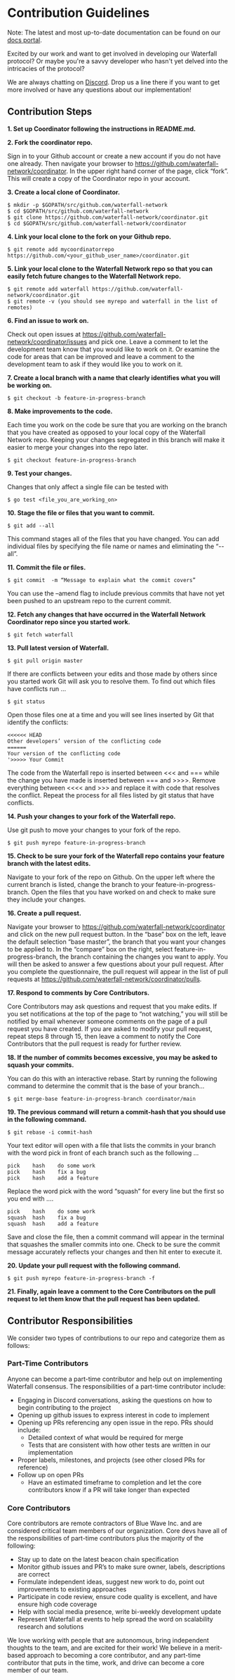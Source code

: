 # Contribution Guidelines

Note: The latest and most up-to-date documentation can be found on our [docs portal](https://docs.waterfall.network).

Excited by our work and want to get involved in developing our Waterfall protocol? Or maybe you're a savvy developer who hasn't yet delved into the intricacies of the protocol?

We are always chatting on [Discord](https://discord.gg/Nwb8aR2XvR). Drop us a line there if you want to get more involved or have any questions about our implementation!

## Contribution Steps

**1. Set up Coordinator following the instructions in README.md.**

**2. Fork the coordinator repo.**

Sign in to your Github account or create a new account if you do not have one already. Then navigate your browser to https://github.com/waterfall-network/coordinator. In the upper right hand corner of the page, click “fork”. This will create a copy of the Coordinator repo in your account.

**3. Create a local clone of Coordinator.**

```
$ mkdir -p $GOPATH/src/github.com/waterfall-network
$ cd $GOPATH/src/github.com/waterfall-network
$ git clone https://github.com/waterfall-network/coordinator.git
$ cd $GOPATH/src/github.com/waterfall-network/coordinator
```

**4. Link your local clone to the fork on your Github repo.**

```
$ git remote add mycoordinatorrepo https://github.com/<your_github_user_name>/coordinator.git
```

**5. Link your local clone to the Waterfall Network repo so that you can easily fetch future changes to the Waterfall Network repo.**

```
$ git remote add waterfall https://github.com/waterfall-network/coordinator.git
$ git remote -v (you should see myrepo and waterfall in the list of remotes)
```

**6. Find an issue to work on.**

Check out open issues at https://github.com/waterfall-network/coordinator/issues and pick one. Leave a comment to let the development team know that you would like to work on it. Or examine the code for areas that can be improved and leave a comment to the development team to ask if they would like you to work on it.

**7. Create a local branch with a name that clearly identifies what you will be working on.**

```
$ git checkout -b feature-in-progress-branch
```

**8. Make improvements to the code.**

Each time you work on the code be sure that you are working on the branch that you have created as opposed to your local copy of the Waterfall Network repo. Keeping your changes segregated in this branch will make it easier to merge your changes into the repo later.

```
$ git checkout feature-in-progress-branch
```

**9. Test your changes.**

Changes that only affect a single file can be tested with

```
$ go test <file_you_are_working_on>
```

**10. Stage the file or files that you want to commit.**

```
$ git add --all
```

This command stages all of the files that you have changed. You can add individual files by specifying the file name or names and eliminating the “-- all”.

**11. Commit the file or files.**

```
$ git commit  -m “Message to explain what the commit covers”
```

You can use the –amend flag to include previous commits that have not yet been pushed to an upstream repo to the current commit.

**12. Fetch any changes that have occurred in the Waterfall Network Coordinator repo since you started work.**

```
$ git fetch waterfall
```

**13. Pull latest version of Waterfall.**

```
$ git pull origin master
```

If there are conflicts between your edits and those made by others since you started work Git will ask you to resolve them. To find out which files have conflicts run ...

```
$ git status
```

Open those files one at a time and you
will see lines inserted by Git that identify the conflicts:

```
<<<<<< HEAD
Other developers’ version of the conflicting code
======
Your version of the conflicting code
'>>>>> Your Commit
```

The code from the Waterfall repo is inserted between <<< and === while the change you have made is inserted between === and >>>>. Remove everything between <<<< and >>> and replace it with code that resolves the conflict. Repeat the process for all files listed by git status that have conflicts.

**14. Push your changes to your fork of the Waterfall repo.**

Use git push to move your changes to your fork of the repo.

```
$ git push myrepo feature-in-progress-branch
```

**15. Check to be sure your fork of the Waterfall repo contains your feature branch with the latest edits.**

Navigate to your fork of the repo on Github. On the upper left where the current branch is listed, change the branch to your feature-in-progress-branch. Open the files that you have worked on and check to make sure they include your changes.

**16. Create a pull request.**

Navigate your browser to https://github.com/waterfall-network/coordinator and click on the new pull request button. In the “base” box on the left, leave the default selection “base master”, the branch that you want your changes to be applied to. In the “compare” box on the right, select feature-in-progress-branch, the branch containing the changes you want to apply. You will then be asked to answer a few questions about your pull request. After you complete the questionnaire, the pull request will appear in the list of pull requests at https://github.com/waterfall-network/coordinator/pulls.

**17. Respond to comments by Core Contributors.**

Core Contributors may ask questions and request that you make edits. If you set notifications at the top of the page to “not watching,” you will still be notified by email whenever someone comments on the page of a pull request you have created. If you are asked to modify your pull request, repeat steps 8 through 15, then leave a comment to notify the Core Contributors that the pull request is ready for further review.

**18. If the number of commits becomes excessive, you may be asked to squash your commits.**

 You can do this with an interactive rebase. Start by running the following command to determine the commit that is the base of your branch...

```
$ git merge-base feature-in-progress-branch coordinator/main
```

**19. The previous command will return a commit-hash that you should use in the following command.**

```
$ git rebase -i commit-hash
```

Your text editor will open with a file that lists the commits in your branch with the word pick in front of each branch such as the following …

```
pick 	hash	do some work
pick 	hash 	fix a bug
pick 	hash 	add a feature
```

Replace the word pick with the word “squash” for every line but the first so you end with ….

```
pick    hash	do some work
squash  hash 	fix a bug
squash  hash 	add a feature
```

Save and close the file, then a commit command will appear in the terminal that squashes the smaller commits into one. Check to be sure the commit message accurately reflects your changes and then hit enter to execute it.

**20. Update your pull request with the following command.**

```
$ git push myrepo feature-in-progress-branch -f
```

**21.  Finally, again leave a comment to the Core Contributors on the pull request to let them know that the pull request has been updated.**

## Contributor Responsibilities

We consider two types of contributions to our repo and categorize them as follows:

### Part-Time Contributors

Anyone can become a part-time contributor and help out on implementing Waterfall consensus. The responsibilities of a part-time contributor include:

-   Engaging in Discord conversations, asking the questions on how to begin contributing to the project
-   Opening up github issues to express interest in code to implement
-   Opening up PRs referencing any open issue in the repo. PRs should include:
    -   Detailed context of what would be required for merge
    -   Tests that are consistent with how other tests are written in our implementation
-   Proper labels, milestones, and projects (see other closed PRs for reference)
-   Follow up on open PRs
    -   Have an estimated timeframe to completion and let the core contributors know if a PR will take longer than expected

### Core Contributors

Core contributors are remote contractors of Blue Wave Inc. and are considered critical team members of our organization. Core devs have all of the responsibilities of part-time contributors plus the majority of the following:

-   Stay up to date on the latest beacon chain specification
-   Monitor github issues and PR’s to make sure owner, labels, descriptions are correct
-   Formulate independent ideas, suggest new work to do, point out improvements to existing approaches
-   Participate in code review, ensure code quality is excellent, and have ensure high code coverage
-   Help with social media presence, write bi-weekly development update
-   Represent Waterfall at events to help spread the word on scalability research and solutions

We love working with people that are autonomous, bring independent thoughts to the team, and are excited for their work! We believe in a merit-based approach to becoming a core contributor, and any part-time contributor that puts in the time, work, and drive can become a core member of our team.
